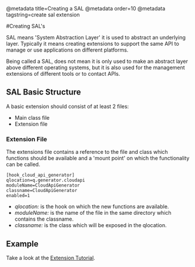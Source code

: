 @metadata title=Creating a SAL
@metadata order=10
@metadata tagstring=create sal extension

[extensiontutorial]: /#/ExtendingPyLabs/CreateExtension


#Creating SAL's

SAL means 'System Abstraction Layer' it is used to abstract an underlying layer.
Typically it means creating extensions to support the same API to manage or use applications on different platforms.

Being called a SAL, does not mean it is only used to make an abstract layer above different operating systems, but it is also used for the management extensions of different tools or to contact APIs.


## SAL Basic Structure

A basic extension should consist of at least 2 files:

* Main class file
* Extension file

### Extension File

The extensions file contains a reference to the file and class which functions should be available and a 'mount point' on which the functionality can be called.

    [hook_cloud_api_generator]
    qlocation=q.generator.cloudapi
    moduleName=CloudApiGenerator
    classname=CloudApiGenerator
    enabled=1

* *qlocation:* is the hook on which the new functions are available.
* *moduleName:* is the name of the file in the same directory which contains the classname.
* *classname:* is the class which will be exposed in the qlocation.


## Example

Take a look at the [Extension Tutorial][extensiontutorial].